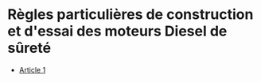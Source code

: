 # Règles particulières de construction et d'essai des moteurs Diesel de sûreté

- [Article 1](article-1.md)
